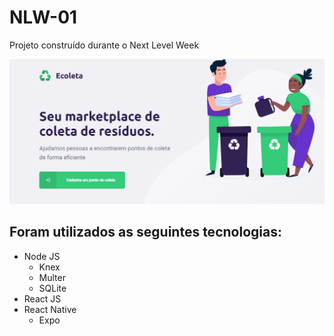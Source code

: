 # NLW-01
Projeto construído durante o Next Level Week

![](template.PNG)

## Foram utilizados as seguintes tecnologias:

* Node JS
  * Knex
  * Multer
  * SQLite
* React JS
* React Native
  * Expo
